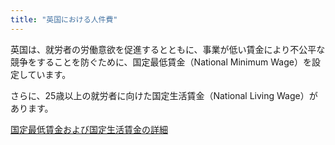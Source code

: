 ```yaml
---
title: "英国における人件費"
---
```


英国は、就労者の労働意欲を促進するとともに、事業が低い賃金により不公平な競争をすることを防ぐために、国定最低賃金（National Minimum Wage）を設定しています。

さらに、25歳以上の就労者に向けた国定生活賃金（National Living Wage）があります。

[国定最低賃金および国定生活賃金の詳細](https://www.gov.uk/national-minimum-wage/who-gets-the-minimum-wage)